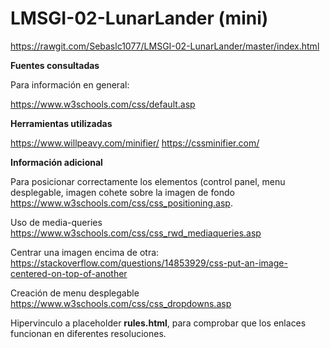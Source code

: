# LMSGI-02-LunarLander (mini)

https://rawgit.com/Sebaslc1077/LMSGI-02-LunarLander/master/index.html

**Fuentes consultadas**

Para información en general:

https://www.w3schools.com/css/default.asp

**Herramientas utilizadas**

https://www.willpeavy.com/minifier/
https://cssminifier.com/


**Información adicional**

Para posicionar correctamente los elementos (control panel, menu desplegable, imagen cohete sobre la imagen de fondo
https://www.w3schools.com/css/css_positioning.asp.

Uso de media-queries
https://www.w3schools.com/css/css_rwd_mediaqueries.asp

Centrar una imagen encima de otra:
https://stackoverflow.com/questions/14853929/css-put-an-image-centered-on-top-of-another

Creación de menu desplegable
https://www.w3schools.com/css/css_dropdowns.asp

Hipervinculo a placeholder **rules.html**, para comprobar que los enlaces funcionan en diferentes resoluciones.
